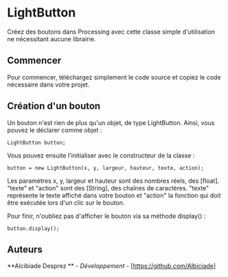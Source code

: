 # LightButton
Créez des boutons dans Processing avec cette classe simple d'utilisation ne nécessitant aucune librairie.

## Commencer

Pour commencer, téléchargez simplement le code source et copiez le code nécessaire dans votre projet.


## Création d'un bouton

Un bouton n'est rien de plus qu'un objet, de type LightButton. Ainsi, vous pouvez le déclarer comme objet :

```
LightButton button;
```

Vous pouvez ensuite l'initialiser avec le constructeur de la classe :

```
button = new LightButton(x, y, largeur, hauteur, texte, action);
```

Les paramètres x, y, largeur et hauteur sont des nombres réels, des [float]. "texte" et "action" sont des [String], des chaînes de caractères.
"texte" représente le texte affiché dans votre bouton et "action" la fonction qui doit être exécutée lors d'un clic sur le bouton.

Pour finir, n'oubliez pas d'afficher le bouton via sa méthode display() :

```
button.display();
```

## Auteurs
**Alcibiade Desprez ** - *Développement* - [https://github.com/Albiciade]